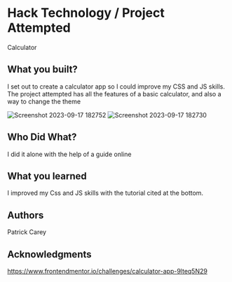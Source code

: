 # Hack Technology / Project Attempted
Calculator

## What you built? 
I set out to create a calculator app so I could improve my CSS and JS skills.
The project attempted has all the features of a basic calculator, and also a way to change the theme

![Screenshot 2023-09-17 182752](https://github.com/dartmouth-cs98-23f/hack-a-thing-1-patrick/assets/90630987/c14a66cb-6447-4eeb-a88b-6cdc65f025b7)
![Screenshot 2023-09-17 182730](https://github.com/dartmouth-cs98-23f/hack-a-thing-1-patrick/assets/90630987/8e888100-0b20-44c9-b86d-476b684a8229)

## Who Did What?
I did it alone with the help of a guide online
## What you learned

I improved my Css and JS skills with the tutorial cited at the bottom.
## Authors

Patrick Carey

## Acknowledgments

https://www.frontendmentor.io/challenges/calculator-app-9lteq5N29
